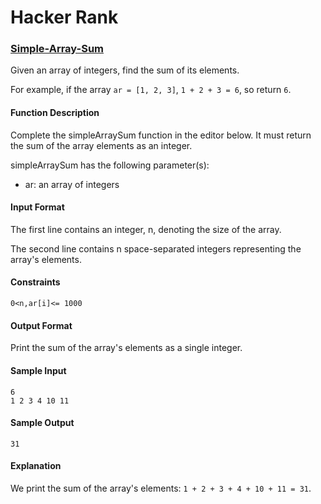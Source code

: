 # Hacker Rank 

### [Simple-Array-Sum](https://www.hackerrank.com/challenges/simple-array-sum/problem?isFullScreen=true)

Given an array of integers, find the sum of its elements.

For example, if the array ```ar = [1, 2, 3]```, ```1 + 2 + 3 = 6```, so return ```6```.


#### Function Description
Complete the simpleArraySum function in the editor below. It must return the sum of the array elements as an integer.

simpleArraySum has the following parameter(s):

- ar: an array of integers

#### Input Format
The first line contains an integer, n, denoting the size of the array.

The second line contains n space-separated integers representing the array's elements.


#### Constraints
```0<n,ar[i]<= 1000```


#### Output Format
Print the sum of the array's elements as a single integer.

#### Sample Input
```
6
1 2 3 4 10 11
```


#### Sample Output
```
31
```


#### Explanation
We print the sum of the array's elements: ```1 + 2 + 3 + 4 + 10 + 11 = 31```.

